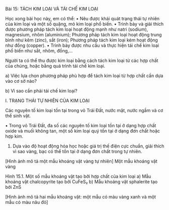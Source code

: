 Bài 15: TÁCH KIM LOẠI VÀ TÁI CHẾ KIM LOẠI

Học xong bài học này, em có thể:
• Nêu được khái quát trạng thái tự nhiên của kim loại và một số quặng, mỏ kim loại phổ biến.
• Trình bày và giải thích được phương pháp tách kim loại hoạt động mạnh như natri (sodium), magnesium, nhôm (aluminium); Phương pháp tách kim loại hoạt động trung bình như kẽm (zinc), sắt (iron); Phương pháp tách kim loại kém hoạt động như đồng (copper).
• Trình bày được nhu cầu và thực hiện tái chế kim loại phổ biến như sắt, nhôm, đồng,...

Người ta có thể thu được kim loại bằng cách tách kim loại từ các hợp chất của chúng, hoặc bằng quá trình tái chế kim loại.

a) Việc lựa chọn phương pháp phù hợp để tách kim loại từ hợp chất cần dựa vào cơ sở nào?

b) Vì sao cần phải tái chế kim loại?

I. TRẠNG THÁI TỰ NHIÊN CỦA KIM LOẠI

Các nguyên tố kim loại tồn tại trong vỏ Trái Đất, nước mặt, nước ngầm và cơ thể sinh vật.

• Trong vỏ Trái Đất, đa số các nguyên tố kim loại tồn tại ở dạng hợp chất oxide và muối không tan, một số kim loại quý tồn tại ở dạng đơn chất hoặc hợp kim.

1. Dựa vào độ hoạt động hóa học hoặc giá trị thế điện cực chuẩn, giải thích vì sao vàng, bạc có thể tồn tại ở dạng đơn chất trong tự nhiên.

[Hình ảnh mô tả một mẫu khoáng vật vàng tự nhiên]
Một mẫu khoáng vật vàng

Hình 15.1. Một số mẫu khoáng vật tạo bởi hợp chất của kim loại
a) Mẫu khoáng vật chalcopyrite tạo bởi CuFeS₂
b) Mẫu khoáng vật sphalerite tạo bởi ZnS

[Hình ảnh mô tả hai mẫu khoáng vật: một mẫu có màu vàng xanh và một mẫu có màu nâu đỏ]